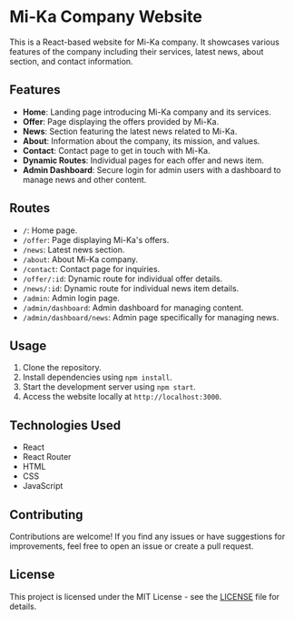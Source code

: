 # Mi-Ka Company Website

This is a React-based website for Mi-Ka company. It showcases various features of the company including their services, latest news, about section, and contact information.

## Features

- **Home**: Landing page introducing Mi-Ka company and its services.
- **Offer**: Page displaying the offers provided by Mi-Ka.
- **News**: Section featuring the latest news related to Mi-Ka.
- **About**: Information about the company, its mission, and values.
- **Contact**: Contact page to get in touch with Mi-Ka.
- **Dynamic Routes**: Individual pages for each offer and news item.
- **Admin Dashboard**: Secure login for admin users with a dashboard to manage news and other content.

## Routes

- `/`: Home page.
- `/offer`: Page displaying Mi-Ka's offers.
- `/news`: Latest news section.
- `/about`: About Mi-Ka company.
- `/contact`: Contact page for inquiries.
- `/offer/:id`: Dynamic route for individual offer details.
- `/news/:id`: Dynamic route for individual news item details.
- `/admin`: Admin login page.
- `/admin/dashboard`: Admin dashboard for managing content.
- `/admin/dashboard/news`: Admin page specifically for managing news.

## Usage

1. Clone the repository.
2. Install dependencies using `npm install`.
3. Start the development server using `npm start`.
4. Access the website locally at `http://localhost:3000`.

## Technologies Used

- React
- React Router
- HTML
- CSS
- JavaScript

## Contributing

Contributions are welcome! If you find any issues or have suggestions for improvements, feel free to open an issue or create a pull request.

## License

This project is licensed under the MIT License - see the [LICENSE](LICENSE) file for details.
